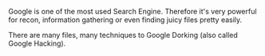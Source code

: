Google is one of the most used Search Engine. Therefore it's very powerful for recon, information gathering or even finding juicy files pretty easily.

There are many files, many techniques to Google Dorking (also called Google Hacking).
